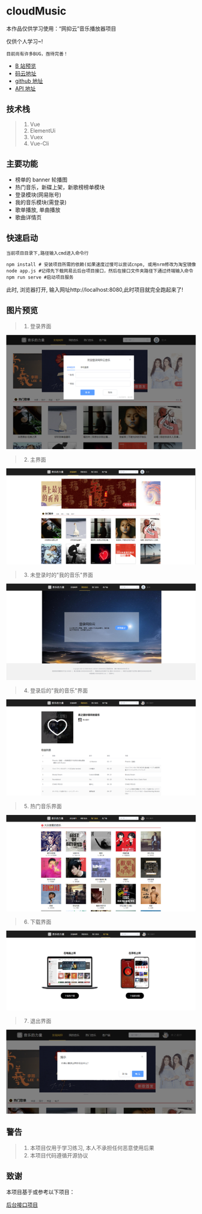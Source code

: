 # cloudMusic

本作品仅供学习使用：“网抑云”音乐播放器项目

仅供个人学习~!

`目前尚有许多BUG，亟待完善！`

- [B 站预览](https://www.bilibili.com/video/BV18b4y1X7TR/)
- [码云地址](https://gitee.com/snowfield-wolf/cloud-music)
- [github 地址](https://github.com/PhoenixJane/phoenix_CloudMusic.git)
- [API 地址](https://binaryify.github.io/NeteaseCloudMusicApi/#/?id=neteasecloudmusicapi)

## 技术栈

> 1. Vue
> 2. ElementUi
> 3. Vuex
> 4. Vue-Cli

## 主要功能

- 榜单的 banner 轮播图
- 热门音乐，新碟上架，新歌榜榜单模块
- 登录模块(网易账号)
- 我的音乐模块(需登录)
- 歌单播放, 单曲播放
- 歌曲详情页

## 快速启动

`当前项目目录下,路径输入cmd进入命令行`

```cmd
npm install # 安装项目所需的依赖(如果速度过慢可以尝试cnpm, 或用nrm修改为淘宝镜像)
node app.js #记得先下载网易云后台项目接口，然后在接口文件夹路径下通过终端输入命令
npm run serve #启动项目服务
```

此时, 浏览器打开, 输入网址http://localhost:8080,此时项目就完全跑起来了!

## 图片预览

> 1. 登录界面

![登录界面](./preview/loginPreview.png)

> 2. 主界面

![主界面](./preview/indexPreview.png)

> 3. 未登录时的"我的音乐"界面

![未登录时的"我的音乐"界面](./preview/pleaseLoginPreview.png)

> 4. 登录后的"我的音乐"界面

![登录后的"我的音乐"界面](./preview/myMusicPreview.png)

> 5. 热门音乐界面

![热门音乐界面](./preview/hotMusiPreview.png)

> 6. 下载界面

![下载界面](./preview/downloadPreview.png)

> 7. 退出界面

![退出界面](./preview/logoutPreview.png)

## 警告

> 1. 本项目仅用于学习练习, 本人不承担任何恶意使用后果
> 2. 本项目代码遵循开源协议

## 致谢

本项目基于或参考以下项目：

[后台接口项目](https://binaryify.github.io/NeteaseCloudMusicApi/#/?id=neteasecloudmusicapi)
